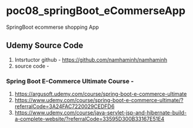 # poc08_springBoot_eCommerseApp

SpringBoot ecommerse shopping App

## Udemy Source Code

1. Intsrtuctor github - https://github.com/namhaminh/namhaminh
2. source code -

### Spring Boot E-Commerce Ultimate Course -

1. https://argusoft.udemy.com/course/spring-boot-e-commerce-ultimate
2. https://www.udemy.com/course/spring-boot-e-commerce-ultimate/?referralCode=3A24FAC7220029CEDFD6
3. https://www.udemy.com/course/java-servlet-jsp-and-hibernate-build-a-complete-website/?referralCode=33595D300B33167E51E4
